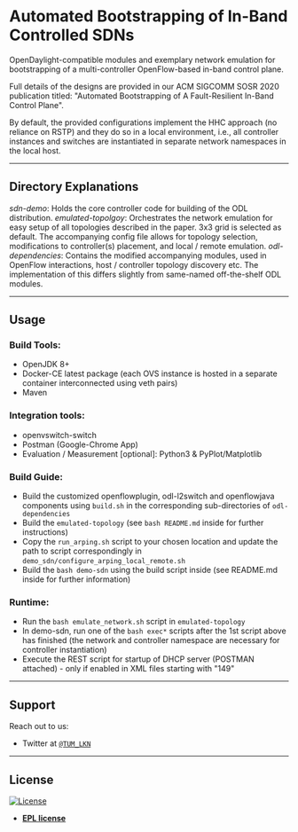 # Automated Bootstrapping of In-Band Controlled SDNs

OpenDaylight-compatible modules and exemplary network emulation for bootstrapping of a multi-controller OpenFlow-based in-band control plane.

Full details of the designs are provided in our ACM SIGCOMM SOSR 2020 publication titled: "Automated Bootstrapping of A Fault-Resilient In-Band Control Plane".

By default, the provided configurations implement the HHC approach (no reliance on RSTP) and they do so in a local environment, i.e., all controller instances and switches are instantiated in separate network namespaces in the local host.

---


## Directory Explanations
*sdn-demo*: Holds the core controller code for building of the ODL distribution.
*emulated-topolgoy*: Orchestrates the network emulation for easy setup of all topologies described in the paper. 3x3 grid is selected as default. The accompanying config file allows for topology selection, modifications to controller(s) placement, and local / remote emulation. 
*odl-dependencies*: Contains the modified accompanying modules, used in OpenFlow interactions, host / controller topology discovery etc. The implementation of this differs slightly from same-named off-the-shelf ODL modules.

---

## Usage

### Build Tools:
- OpenJDK 8+
- Docker-CE latest package (each OVS instance is hosted in a separate container interconnected using veth pairs)
- Maven

### Integration tools:
- openvswitch-switch
- Postman (Google-Chrome App)
- Evaluation / Measurement [optional]: Python3 & PyPlot/Matplotlib

### Build Guide:
- Build the customized openflowplugin, odl-l2switch and openflowjava components using ```build.sh``` in the corresponding sub-directories of ```odl-dependencies```
- Build the ```emulated-topology``` (see ```bash README.md``` inside for further instructions)
- Copy the ```run_arping.sh``` script to your chosen location and update the path to script correspondingly in ```demo_sdn/configure_arping_local_remote.sh```
- Build the ```bash demo-sdn``` using the build script inside (see README.md inside for further information)

### Runtime:
- Run the ```bash emulate_network.sh``` script in ```emulated-topology```
- In demo-sdn, run one of the ```bash exec*``` scripts after the 1st script above has finished (the network and controller namespace are necessary for controller instantiation)
- Execute the REST script for startup of DHCP server (POSTMAN attached) - only if enabled in XML files starting with "149"

---

## Support

Reach out to us:

- Twitter at <a href="http://twitter.com/TUM_LKN" target="_blank">`@TUM_LKN`</a>

---

## License

[![License](https://img.shields.io/badge/License-EPL%201.0-red.svg)](https://opensource.org/licenses/EPL-1.0)

- **[EPL license](https://opensource.org/licenses/EPL-2.0)**
